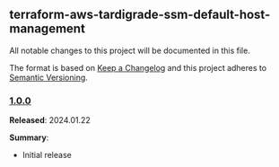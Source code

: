 ## terraform-aws-tardigrade-ssm-default-host-management

All notable changes to this project will be documented in this file.

The format is based on [Keep a Changelog](http://keepachangelog.com/) and this project adheres to [Semantic Versioning](http://semver.org/).

### [1.0.0](https://github.com/plus3it/terraform-aws-tardigrade-ssm-default-host-management/releases/tag/1.0.0)

**Released**: 2024.01.22

**Summary**:

*   Initial release
